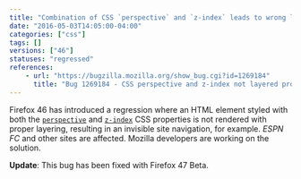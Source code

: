 ```yaml
---
title: "Combination of CSS `perspective` and `z-index` leads to wrong layering"
date: "2016-05-03T14:05:00-04:00"
categories: ["css"]
tags: []
versions: ["46"]
statuses: "regressed"
references:
    - url: "https://bugzilla.mozilla.org/show_bug.cgi?id=1269184"
      title: "Bug 1269184 - CSS perspective and z-index not layered properly on Firefox 46+, breaking site navigation on ESPN FC and ADS-B Exchange"
---
```

Firefox 46 has introduced a regression where an HTML element styled with both the [`perspective`](https://developer.mozilla.org/en-US/docs/Web/CSS/perspective) and [`z-index`](https://developer.mozilla.org/en-US/docs/Web/CSS/z-index) CSS properties is not rendered with proper layering, resulting in an invisible site navigation, for example. *ESPN FC* and other sites are affected. Mozilla developers are working on the solution.

**Update**: This bug has been fixed with Firefox 47 Beta.
